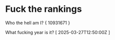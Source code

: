 # Fuck the rankings

Who the hell am I?
{ 10931671 }

What fucking year is it?
[ 2025-03-27T12:50:00Z ]
